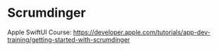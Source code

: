 # Scrumdinger
 Apple SwiftUI Course: https://developer.apple.com/tutorials/app-dev-training/getting-started-with-scrumdinger
